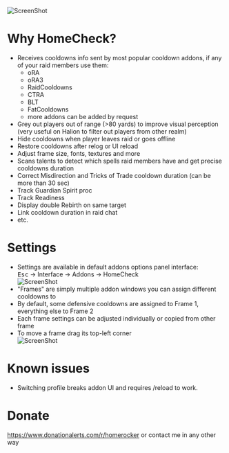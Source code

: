 ![ScreenShot](https://advent-wow.ru/HomeCheck/HomeCheck.png)

# Why HomeCheck?

- Receives cooldowns info sent by most popular cooldown addons, if any of your raid members use them:
    - oRA
    - oRA3
    - RaidCooldowns
    - CTRA
    - BLT
    - FatCooldowns
    - more addons can be added by request
- Grey out players out of range (>80 yards) to improve visual perception (very useful on Halion to filter out players from other realm)
- Hide cooldowns when player leaves raid or goes offline
- Restore cooldowns after relog or UI reload
- Adjust frame size, fonts, textures and more
- Scans talents to detect which spells raid members have and get precise cooldowns duration
- Correct Misdirection and Tricks of Trade cooldown duration (can be more than 30 sec)
- Track Guardian Spirit proc
- Track Readiness
- Display double Rebirth on same target
- Link cooldown duration in raid chat
- etc.

# Settings

- Settings are available in default addons options panel interface:  
  <kbd>Esc</kbd> &rarr; Interface &rarr; Addons &rarr; HomeCheck  
  ![ScreenShot](https://advent-wow.ru/HomeCheck/Settings.png)
- "Frames" are simply multiple addon windows you can assign different cooldowns to
- By default, some defensive cooldowns are assigned to Frame 1, everything else to Frame 2
- Each frame settings can be adjusted individually or copied from other frame
- To move a frame drag its top-left corner  
  ![ScreenShot](https://advent-wow.ru/HomeCheck/Move.png)

# Known issues
- Switching profile breaks addon UI and requires /reload to work.

# Donate

https://www.donationalerts.com/r/homerocker or contact me in any other way
